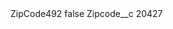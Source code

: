 <?xml version="1.0" encoding="UTF-8"?>
<CustomMetadata xmlns="http://soap.sforce.com/2006/04/metadata" xmlns:xsi="http://www.w3.org/2001/XMLSchema-instance" xmlns:xsd="http://www.w3.org/2001/XMLSchema">
    <label>ZipCode492</label>
    <protected>false</protected>
    <values>
        <field>Zipcode__c</field>
        <value xsi:type="xsd:string">20427</value>
    </values>
</CustomMetadata>
